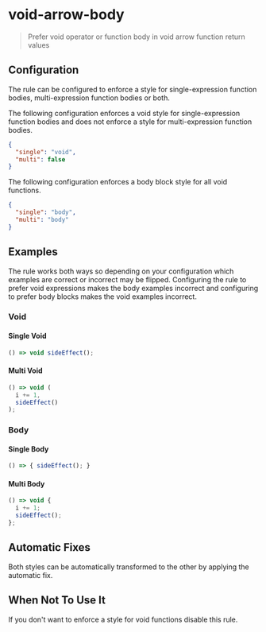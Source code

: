 # void-arrow-body

> Prefer void operator or function body in void arrow function return values

## Configuration

The rule can be configured to enforce a style for single-expression function bodies, multi-expression function bodies or both.

The following configuration enforces a void style for single-expression function bodies and does not enforce a style for multi-expression function bodies.

```json
{
  "single": "void",
  "multi": false
}
```

The following configuration enforces a body block style for all void functions.

```json
{
  "single": "body",
  "multi": "body"
}
```

## Examples

The rule works both ways so depending on your configuration which examples are correct or incorrect may be flipped.
Configuring the rule to prefer void expressions makes the body examples incorrect and configuring to prefer body blocks makes the void examples incorrect.

### Void

#### Single Void

```js
() => void sideEffect();
```

#### Multi Void

```js
() => void (
  i += 1,
  sideEffect()
);
```

### Body

#### Single Body

```js
() => { sideEffect(); }
```

#### Multi Body

```js
() => void {
  i += 1;
  sideEffect();
};
```

## Automatic Fixes

Both styles can be automatically transformed to the other by applying the automatic fix.

## When Not To Use It

If you don't want to enforce a style for void functions disable this rule.
